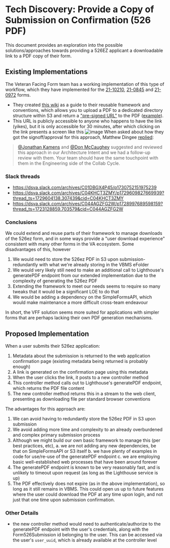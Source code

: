 # Tech Discovery: Provide a Copy of Submission on Confirmation (526 PDF)

This document provides an exploration into the possible solutions/approaches towards providing a 526EZ applicant a downloadable link to a PDF copy of their form.

## Existing Implementations

The Veteran Facing Form team has a working implementation of this type of workflow, which they have implemented for the [21-10210](https://staging.va.gov/supporting-forms-for-claims/lay-witness-statement-form-21-10210/introduction), [21-0845](https://staging.va.gov/supporting-forms-for-claims/third-party-authorization-form-21-0845/) and [21-0972](https://staging.va.gov/supporting-forms-for-claims/alternate-signer-form-21-0972/introduction) forms. 
- They created [this wiki](https://github.com/department-of-veterans-affairs/vets-api/blob/master/modules/simple_forms_api/app/services/simple_forms_api/form_remediation/docs/form_submission_pdf_backups.md) as a guide to their reusable framework and conventions, which allows you to upload a PDF to a dedicated directory structure within S3 and return a ["pre-signed URL"](https://github.com/department-of-veterans-affairs/vets-api/blob/master/modules/simple_forms_api/app/services/simple_forms_api/form_remediation/docs/form_submission_pdf_backups.md#s3-pre-signed-url-retrieval) to the PDF ([example](https://dsva-vagov-staging-vff-simple-forms.s3.us-gov-west-1.amazonaws.com/submission/1.03.25-Form21-0972/1.03.25_form_21-0972_vagov_8ecdc0eb-486e-4c16-b08b-2eca2119cf87.pdf?response-content-disposition=attachment;%20filename=%221.03.25_form_21-0972_vagov_8ecdc0eb-486e-4c16-b08b-2eca2119cf87.pdf%22&X-Amz-Algorithm=AWS4-HMAC-SHA256&X-Amz-Credential=ASIAQD72FDTFUZFOSFPQ/20250103/us-gov-west-1/s3/aws4_request&X-Amz-Date=20250103T225711Z&X-Amz-Expires=1800&X-Amz-Security-Token=FwoDYXdzEPX//////////wEaDPdjW9xEOJvPLbANRCK6BO05jTNK6ebCOXpjp6O1vv2xAth/iKNOyPwibnA1VtcYJAprA8W/m9W0Gb0rw1swYKfQrRL%2bZw5CnR%2bxg2BMBcgUakCiw0ARIDAiUVHBRedgKqH9Kf1vrl09M3neE7aa%2b5MfmElYBAsRAV1sT32uT/JXt6P9Vu9aevP5ZfKVa3AZMOPq3BRXNd52XYX2f1IAQ1BnxW0K01yZ9xpLs0kegqRRjtllUZxFpzMpovDxL03YnEyBm1wGGSBGNsuXrS2IC3cgYSAiSsqSlHomEU9G2uBHllCHJFoTk3t6ZZsZhxQA84WimqQRR%2bqI5OTWLAT4uDUo2V69QrnLhW0pM6FbelEFd9O11W0uAzGq7e/EjDcgFb1Hjvgbizjll/CYhHyTagabfqVLWX9W8Bk/PG4KCjPOJx3u6ZFOrce/H4WsszHp4LYskSaS2Luq87W10QSxeXzuo/%2bX5PFqmOYoKPVm2FUmhdCI4wt%2bkZYPT/PH%2bbF2Rvp/GYRJ6DxAN4bWT2O8aewdN98KEoaoOLqd3MyO9GzHaUZl8zZqsT2HB6FQcdTU2MQxuM14eY9fxlqzBVI7YQLAw9omu1XrADcDN0aSy6LgeVmn81G4%2b/bWtWmdoHzlTZYzPrGezkjcC3yPMqP6lr42V3RbiMayTJjo4w4GJlm1nmRJFUNzuX3X3VqaAx5yVS19K%2bsoulvI3TT6HVeKz6PKXO/BD8nCrdWIdMVfDqaA6K9Vg0/kDcwTOVquufanzJmWoDD46BfWUijH1uG7BjIqtQUN3LV1Ox8IMjf4OTfUbMconhc7RBOVYjSmKv2oIa3a/8wg/C/g1aAy&X-Amz-SignedHeaders=host&X-Amz-Signature=07fede1b5b02ac30d373ec10dd9f9bba182793095d2f6cbd7d9bbef16b501e77)). 
- This URL is publicly accessible to anyone who happens to have the link (yikes), but it is only accessible for 30 minutes, after which clicking on the link presents a screen like this
![image](https://github.com/user-attachments/assets/96724c59-575e-4bcb-a1b4-ad06168c75f8)
When asked about how they got the signoff/approval for this approach, Matthew Dingee [replied](https://dsva.slack.com/archives/C044AGZFG2W/p1736181091595889?thread_ts=1723128859.703579&cid=C044AGZFG2W):
> [@Jonathan Kamens](https://dsva.slack.com/team/U05PJC78K7B) and [@Don McCaughey](https://dsva.slack.com/team/U06PCD1R0EL) suggested and reviewed this approach in our Architecture Intent and we had a follow-up review with them. Your team should have the same touchpoint with them in the Engineering side of the Collab Cycle.

### Slack threads
- https://dsva.slack.com/archives/C01DBGX4P45/p1730752151975239
- https://dsva.slack.com/archives/C04KHCT3ZMY/p1729609827669939?thread_ts=1729604138.307439&cid=C04KHCT3ZMY
- https://dsva.slack.com/archives/C044AGZFG2W/p1728997689598159?thread_ts=1723128859.703579&cid=C044AGZFG2W

### Conclusions
We could extend and reuse parts of their framework to manage downloads of the 526ez form, and in some ways provide a "user download experience" consistent with many other forms in the VA ecosystem. Some disadvantages of this, however

1. We would need to store the 526ez PDF in S3 upon submission- redundantly with what we're already storing in the VBMS eFolder
2. We would very likely still need to make an additional call to Lighthouse's generatePDF endpoint from our extended implementation due to the complexity of generating the 526ez PDF
3. Extending the framework to meet our needs seems to require so many tweaks that it would be a significant LOE to do that
4. We would be adding a dependency on the SimpleFormsAPI, which would make maintenance a more difficult cross-team endeavour

In short, the VFF solution seems more suited for applications with simpler forms that are perhaps lacking their own PDF generation mechanisms.

## Proposed Implementation

When a user submits their 526ez application:

1. Metadata about the submission is returned to the web application confirmation page (existing metadata being returned is probably enough)
2. A link is generated on the confirmation page using this metadata
3. When the user clicks the link, it posts to a new controller method
4. This controller method calls out to Lighthouse's generatePDF endpoint, which returns the PDF file content
5. The new controller method returns this in a stream to the web client, presenting as downloading file per standard browser conventions

The advantages for this approach are:

1. We can avoid having to redundantly store the 526ez PDF in S3 upon submission
2. We avoid adding more time and complexity to an already overburdened and complex primary submission process
3. Although we might build our own basic framework to manage this (per best practices, etc),
   a. we are not adding any new dependencies, be that on SimpleFormsAPI or S3 itself
   b. we have plenty of examples in code for use/re-use of the generatePDF endpoint
   c. we are employing basic well-established web processes that have been around forever
4. The generatePDF endpoint is known to be very reasonably fast, and is unlikely to timeout upon request (as long as the Lighthouse service is up)
5. The PDF effectively does not expire (as in the above implementation), so long as it still remains in VBMS. This could open us up to future features where the user could download the PDF at any time upon login, and not just that one time upon submission confirmation.

### Other Details
- the new controller method would need to authenticate/authorize to the generatePDF endpoint with the user's credentials, along with the Form526Submission id belonging to the user. This can be accessed via the user's `user_uuid`, which is already available at the controller level
